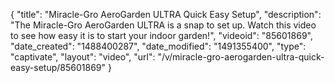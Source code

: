 {
    "title": "Miracle-Gro AeroGarden ULTRA Quick Easy Setup",
    "description": "The Miracle-Gro AeroGarden ULTRA is a snap to set up. Watch this video to see how easy it is to start your indoor garden!",
    "videoid": "85601869",
    "date_created": "1488400287",
    "date_modified": "1491355400",
    "type": "captivate",
    "layout": "video",
    "url": "\/v\/miracle-gro-aerogarden-ultra-quick-easy-setup\/85601869"
}
